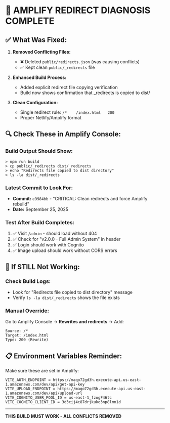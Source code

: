 # 🚨 AMPLIFY REDIRECT DIAGNOSIS COMPLETE

## ✅ What Was Fixed:

1. **Removed Conflicting Files:**
   - ❌ Deleted `public/redirects.json` (was causing conflicts)
   - ✅ Kept clean `public/_redirects` file

2. **Enhanced Build Process:**
   - Added explicit redirect file copying verification
   - Build now shows confirmation that _redirects is copied to dist/

3. **Clean Configuration:**
   - Single redirect rule: `/*    /index.html   200`
   - Proper Netlify/Amplify format

## 🔍 Check These in Amplify Console:

### Build Output Should Show:
```
> npm run build
> cp public/_redirects dist/_redirects  
> echo "Redirects file copied to dist directory"
> ls -la dist/_redirects
```

### Latest Commit to Look For:
- **Commit:** `e9984bb` - "CRITICAL: Clean redirects and force Amplify rebuild"
- **Date:** September 25, 2025

### Test After Build Completes:
1. ✅ Visit `/admin` - should load without 404
2. ✅ Check for "v2.0.0 - Full Admin System" in header
3. ✅ Login should work with Cognito
4. ✅ Image upload should work without CORS errors

## 🚨 If STILL Not Working:

### Check Build Logs:
- Look for "Redirects file copied to dist directory" message
- Verify `ls -la dist/_redirects` shows the file exists

### Manual Override:
Go to Amplify Console → **Rewrites and redirects** → Add:
```
Source: /*
Target: /index.html  
Type: 200 (Rewrite)
```

## 📋 Environment Variables Reminder:
Make sure these are set in Amplify:
```
VITE_AUTH_ENDPOINT = https://maqo72gd3h.execute-api.us-east-1.amazonaws.com/dev/api/get-api-key
VITE_UPLOAD_ENDPOINT = https://maqo72gd3h.execute-api.us-east-1.amazonaws.com/dev/api/upload-url
VITE_COGNITO_USER_POOL_ID = us-east-1_fzogF46tc
VITE_COGNITO_CLIENT_ID = 3d3cij4c87drjkuko3np8lmn1d
```

---

**THIS BUILD MUST WORK - ALL CONFLICTS REMOVED**
